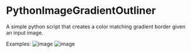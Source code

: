 # PythonImageGradientOutliner
A simple python script that creates a color matching gradient border given an input image.

Examples:
![image](https://github.com/AdityaK2905/PythonImageGradientOutliner/assets/60373662/8f0c548b-bd1c-4698-a157-05785c669e5e)
![image](https://github.com/AdityaK2905/PythonImageGradientOutliner/assets/60373662/8cdaf7c8-e685-4560-9972-af1369687887)
